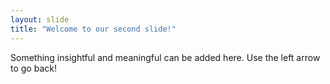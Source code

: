 ```yaml
---
layout: slide
title: "Welcome to our second slide!"
---
```

Something insightful and meaningful can be added here. 
Use the left arrow to go back!
